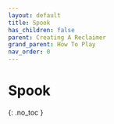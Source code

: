 ```yaml
---
layout: default
title: Spook
has_children: false
parent: Creating A Reclaimer
grand_parent: How To Play
nav_order: 0
---
```

# Spook
{: .no_toc }